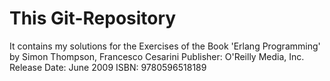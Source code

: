 # This Git-Repository
It contains my solutions for the Exercises of the Book 'Erlang Programming' 
by Simon Thompson, Francesco Cesarini 
Publisher: O'Reilly Media, Inc. 
Release Date: June 2009 
ISBN: 9780596518189

